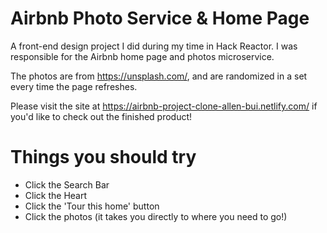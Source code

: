 # Airbnb Photo Service & Home Page

A front-end design project I did during my time in Hack Reactor. I was responsible for the Airbnb home page and photos microservice.

The photos are from https://unsplash.com/, and are randomized in a set every time the page refreshes.

Please visit the site at https://airbnb-project-clone-allen-bui.netlify.com/ if you'd like to check out the finished product!

# Things you should try

* Click the Search Bar
* Click the Heart
* Click the 'Tour this home' button
* Click the photos (it takes you directly to where you need to go!)
